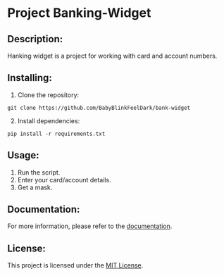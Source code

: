# Project Banking-Widget

## Description:

Hanking widget is a project for working with card and account numbers.

## Installing:

1. Clone the repository:
```
git clone https://github.com/BabyBlinkFeelDark/bank-widget
```
2. Install dependencies:
```
pip install -r requirements.txt
```
## Usage:

1. Run the script.
2. Enter your card/account details.
3. Get a mask.

## Documentation:

For more information, please refer to the [documentation](docs/README.md).

## License:

This project is licensed under the [MIT License](LICENSE).
